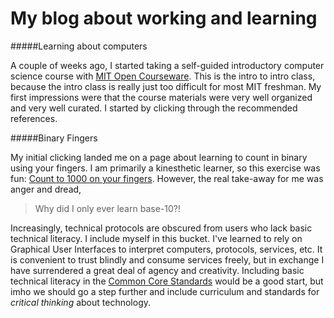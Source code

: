 My blog about working and learning
====

#####Learning about computers


A couple of weeks ago, I started taking a self-guided introductory computer science course with [MIT Open Courseware](http://ocw.mit.edu/courses/electrical-engineering-and-computer-science/6-00sc-introduction-to-computer-science-and-programming-spring-2011/).  This is the intro to intro class, because the intro class is really just too difficult for most MIT freshman.  My first impressions were that the course materials were very well organized and very well curated.  I started by clicking through the recommended references.  

#####Binary Fingers


My initial clicking landed me on a page about learning to count in binary using your fingers.  I am primarily a kinesthetic learner, so this exercise was fun: [Count to 1000 on your fingers](http://www.mathsisfun.com/numbers/binary-count-fingers.html).  However, the real take-away for me was anger and dread,

>Why did I only ever learn base-10?!

Increasingly, technical protocols are obscured from users who lack basic technical literacy.  I include myself in this bucket.  I've learned to rely on Graphical User Interfaces to interpret computers, protocols, services, etc.  It is convenient to trust blindly and consume services freely, but in exchange I have surrendered a great deal of agency and creativity.  Including basic technical literacy in the [Common Core Standards](http://www.corestandards.org/) would be a good start, but imho we should go a step further and include curriculum and standards for *critical thinking* about technology.
